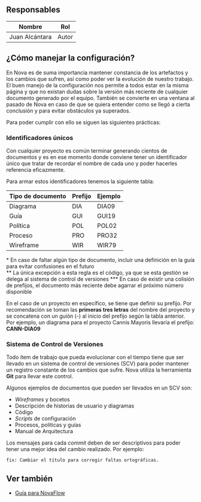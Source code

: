 ## Responsables

Nombre         | Rol
-------------- | ---------
Juan Alcántara | Autor

## ¿Cómo manejar la configuración?
En Nova es de suma importancia mantener constancia de los artefactos y los
cambios que sufren, así como poder ver la evolución de nuestro trabajo. El
buen manejo de la configuración nos permite a todos estar en la misma página y
que no existan dudas sobre la versión más reciente de cualquier documento
generado por el equipo. También se convierte en una ventana al pasado de Nova
en caso de que se quiera entender como se llegó a cierta conclusión y para
evitar obstáculos ya superados.

Para poder cumplir con ello se siguen las siguientes prácticas:

### Identificadores únicos
Con cualquier proyecto es común terminar generando cientos de documentos y es
en ese momento donde conviene tener un identificador único que tratar de
recordar el nombre de cada uno y poder hacerles referencia eficazmente.

Para armar estos identificadores tenemos la siguiente tabla:

Tipo de documento | Prefijo | Ejemplo
----------------- | ------- | -------
Diagrama          | DIA     | DIA09
Guía              | GUI     | GUI19
Política          | POL     | POL02
Proceso           | PRO     | PRO32
Wireframe         | WIR     | WIR79

\* En caso de faltar algún tipo de documento, incluir una definición en la guía
para evitar confusiones en el futuro<br>
\** La única excepción a esta regla es el código, ya que se esta gestión se
delega al sistema de control de versiones
\*** En caso de existir una colisión de prefijos, el documento más reciente
debe agarrar el próximo número disponible

En el caso de un proyecto en específico, se tiene que definir su prefijo. Por
recomendación se toman las __primeras tres letras__ del nombre del proyecto y
se concatena con un guión (-) al inicio del prefijo según la tabla anterior.
Por ejemplo, un diagrama para el proyecto Cannis Mayoris llevaría el prefijo:
__CANN-DIA09__

### Sistema de Control de Versiones
Todo ítem de trabajo que pueda evolucionar con el tiempo tiene que ser llevado
en un sistema de control de versiones (SCV) para poder mantener un registro constante
de los cambios que sufre. Nova utiliza la herramienta __Git__ para llevar este
control.

Algunos ejemplos de documentos que pueden ser llevados en un SCV son:
* _Wireframes_ y bocetos
* Descripción de historias de usuario y diagramas
* Código
* _Scripts_ de configuración
* Procesos, políticas y guías
* Manual de Arquitectura

Los mensajes para cada _commit_ deben de ser descriptivos para poder tener una
mejor idea del cambio realizado. Por ejemplo:
```
fix: Cambiar el título para corregir faltas ortográficas.
```

## Ver también
* [Guía para NovaFlow](https://github.com/novaDepto/Nova/wiki/Gu%C3%ADa-de-Nova-Flow)
